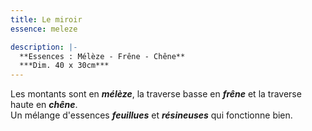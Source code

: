 ```yaml
---
title: Le miroir
essence: meleze

description: |-
  **Essences : Mélèze - Frêne - Chêne**
  ***Dim. 40 x 30cm***
---
```


Les montants sont en ***mélèze***, la traverse basse en ***frêne*** et la traverse haute en ***chêne***.
<br/> Un mélange d'essences ***feuillues*** et ***résineuses*** qui fonctionne bien.

